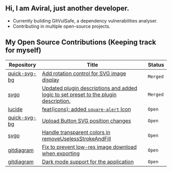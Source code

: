 ## Hi, I am Aviral, just another developer.
 - Currently building GitVulSafe, a dependency vulnerabilities analyser.
 - Contributing in multiple open-source projects.

## My Open Source Contributions (Keeping track for myself)
<!--START_SECTION:external_prs-->

| Repository | Title | Status |
|-------------|--------|---------------|
| [quick-svg-bg](https://github.com/quick-svg-bg) | [Add rotation control for SVG image display](https://github.com/Davis-Media/quick-svg-bg/pull/4) | `Merged` |
| [svgo](https://github.com/svgo) | [Updated plugin descriptions and added logic to set preset to the plugin description.](https://github.com/svg/svgo/pull/2174) | `Merged` |
| [lucide](https://github.com/lucide) | [feat(icons): added `square-alert` Icon](https://github.com/lucide-icons/lucide/pull/3687) | `Open` |
| [quick-svg-bg](https://github.com/quick-svg-bg) | [Upload Button SVG position changes](https://github.com/Davis-Media/quick-svg-bg/pull/6) | `Open` |
| [svgo](https://github.com/svgo) | [Handle transparent colors in removeUselessStrokeAndFill](https://github.com/svg/svgo/pull/2173) | `Open` |
| [gitdiagram](https://github.com/gitdiagram) | [Fix to prevent low-res image download when exporting](https://github.com/ahmedkhaleel2004/gitdiagram/pull/130) | `Open` |
| [gitdiagram](https://github.com/gitdiagram) | [Dark mode support for the application](https://github.com/ahmedkhaleel2004/gitdiagram/pull/117) | `Open` |

<!--END_SECTION:external_prs-->
